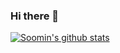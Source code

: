 ### Hi there 👋

<!--
**ChoSooMin/ChoSooMin** is a ✨ _special_ ✨ repository because its `README.md` (this file) appears on your GitHub profile.

Here are some ideas to get you started:

- 🔭 I’m currently working on ...
- 🌱 I’m currently learning ...
- 👯 I’m looking to collaborate on ...
- 🤔 I’m looking for help with ...
- 💬 Ask me about ...
- 📫 How to reach me: ...
- 😄 Pronouns: ...
- ⚡ Fun fact: ...
-->

[![Soomin's github stats](https://github-readme-stats.vercel.app/api?username=ChoSooMin)](https://github.com/anuraghazra/github-readme-stats)
